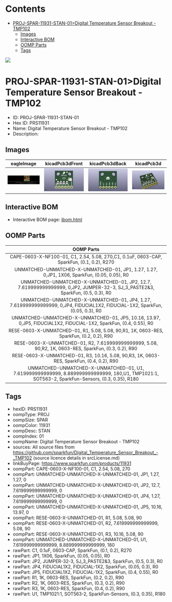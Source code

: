 



Contents
========

* [PROJ-SPAR-11931-STAN-01>Digital Temperature Sensor Breakout - TMP102](#proj-spar-11931-stan-01digital-temperature-sensor-breakout---tmp102)
	* [Images](#images)
	* [Interactive BOM](#interactive-bom)
	* [OOMP Parts](#oomp-parts)
	* [Tags](#tags)
  
![][im]
# PROJ-SPAR-11931-STAN-01>Digital Temperature Sensor Breakout - TMP102

- ID: PROJ-SPAR-11931-STAN-01
- Hex ID: PRS11931
- Name: Digital Temperature Sensor Breakout - TMP102
- Description: 

## Images
  
  

|eagleImage|kicadPcb3dFront|kicadPcb3dBack|kicadPcb3d|
| :---: | :---: | :---: | :---: |
|[![eagleImage](eagleImage_140.png)](eagleImage_600.png)|[![kicadPcb3dFront](kicadPcb3dFront_140.png)](kicadPcb3dFront_600.png)|[![kicadPcb3dBack](kicadPcb3dBack_140.png)](kicadPcb3dBack_600.png)|[![kicadPcb3d](kicadPcb3d_140.png)](kicadPcb3d_600.png)|

## Interactive BOM

- Interactive BOM page: [ibom.html](kicad/bom/ibom.html)

## OOMP Parts
  

|OOMP Parts|
| :---: |
|CAPE-0603-X-NF100-01, C1, 2.54, 5.08, 270,C1, 0.1uF, 0603-CAP, SparkFun, (0.1, 0.2), R270|
|UNMATCHED-UNMATCHED-X-UNMATCHED-01, JP1, 1.27, 1.27, 0,JP1, 1X06, SparkFun, (0.05, 0.05), R0|
|UNMATCHED-UNMATCHED-X-UNMATCHED-01, JP2, 12.7, 7.619999999999999, 0,JP2, JUMPER-32-3, SJ_3_PASTE2&3, SparkFun, (0.5, 0.3), R0|
|UNMATCHED-UNMATCHED-X-UNMATCHED-01, JP4, 1.27, 7.619999999999999, 0,JP4, FIDUCIAL1X2, FIDUCIAL-1X2, SparkFun, (0.05, 0.3), R0|
|UNMATCHED-UNMATCHED-X-UNMATCHED-01, JP5, 10.16, 13.97, 0,JP5, FIDUCIAL1X2, FIDUCIAL-1X2, SparkFun, (0.4, 0.55), R0|
|RESE-0603-X-UNMATCHED-01, R1, 5.08, 5.08, 90,R1, 1K, 0603-RES, SparkFun, (0.2, 0.2), R90|
|RESE-0603-X-UNMATCHED-01, R2, 7.619999999999999, 5.08, 90,R2, 1K, 0603-RES, SparkFun, (0.3, 0.2), R90|
|RESE-0603-X-UNMATCHED-01, R3, 10.16, 5.08, 90,R3, 1K, 0603-RES, SparkFun, (0.4, 0.2), R90|
|UNMATCHED-UNMATCHED-X-UNMATCHED-01, U1, 7.619999999999999, 8.889999999999999, 180,U1, TMP1021:1, SOT563-2, SparkFun-Sensors, (0.3, 0.35), R180|

## Tags

- hexID: PRS11931
- oompType: PROJ
- oompSize: SPAR
- oompColor: 11931
- oompDesc: STAN
- oompIndex: 01
- oompName: Digital Temperature Sensor Breakout - TMP102
- sources: All source files from https://github.com/sparkfun/Digital_Temperature_Sensor_Breakout_-_TMP102 (source licence details in srcLicense.md)
- linkBuyPage: https://www.sparkfun.com/products/11931
- oompPart: CAPE-0603-X-NF100-01, C1, 2.54, 5.08, 270
- oompPart: UNMATCHED-UNMATCHED-X-UNMATCHED-01, JP1, 1.27, 1.27, 0
- oompPart: UNMATCHED-UNMATCHED-X-UNMATCHED-01, JP2, 12.7, 7.619999999999999, 0
- oompPart: UNMATCHED-UNMATCHED-X-UNMATCHED-01, JP4, 1.27, 7.619999999999999, 0
- oompPart: UNMATCHED-UNMATCHED-X-UNMATCHED-01, JP5, 10.16, 13.97, 0
- oompPart: RESE-0603-X-UNMATCHED-01, R1, 5.08, 5.08, 90
- oompPart: RESE-0603-X-UNMATCHED-01, R2, 7.619999999999999, 5.08, 90
- oompPart: RESE-0603-X-UNMATCHED-01, R3, 10.16, 5.08, 90
- oompPart: UNMATCHED-UNMATCHED-X-UNMATCHED-01, U1, 7.619999999999999, 8.889999999999999, 180
- rawPart: C1, 0.1uF, 0603-CAP, SparkFun, (0.1, 0.2), R270
- rawPart: JP1, 1X06, SparkFun, (0.05, 0.05), R0
- rawPart: JP2, JUMPER-32-3, SJ_3_PASTE2&3, SparkFun, (0.5, 0.3), R0
- rawPart: JP4, FIDUCIAL1X2, FIDUCIAL-1X2, SparkFun, (0.05, 0.3), R0
- rawPart: JP5, FIDUCIAL1X2, FIDUCIAL-1X2, SparkFun, (0.4, 0.55), R0
- rawPart: R1, 1K, 0603-RES, SparkFun, (0.2, 0.2), R90
- rawPart: R2, 1K, 0603-RES, SparkFun, (0.3, 0.2), R90
- rawPart: R3, 1K, 0603-RES, SparkFun, (0.4, 0.2), R90
- rawPart: U1, TMP1021:1, SOT563-2, SparkFun-Sensors, (0.3, 0.35), R180



[im]: kicadPcb3d_450.png

